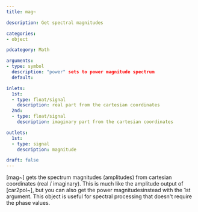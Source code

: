 ```yaml
---
title: mag~

description: Get spectral magnitudes

categories:
- object

pdcategory: Math

arguments:
- type: symbol
  description: "power" sets to power magnitude spectrum
  default:

inlets:
  1st:
  - type: float/signal
    description: real part from the cartesian coordinates
  2nd:
  - type: float/signal
    description: imaginary part from the cartesian coordinates

outlets:
  1st:
  - type: signal
    description: magnitude

draft: false
---
```


[mag~] gets the spectrum magnitudes (amplitudes) from cartesian coordinates (real / imaginary). This is much like the amplitude output of [car2pol~], but you can also get the power magnitudesinstead with the 1st argument.
This object is useful for spectral processing that doesn't require the phase values.
